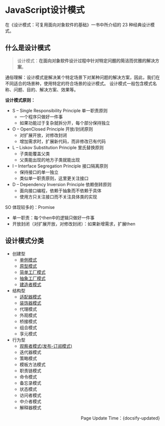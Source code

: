 #  JavaScript设计模式
在《设计模式：可复用面向对象软件的基础》一书中所介绍的 23 种经典设计模式。

## 什么是设计模式
> 设计模式：**在面向对象软件设计过程中针对特定问题的简洁而优雅的解决方案**。

通俗理解：设计模式是解决某个特定场景下对某种问题的解决方案，因此，我们在不同适合的场景种，使用特定的符合场景的设计模式。
设计模式一般包含模式名称、问题、目的、解决方案、效果等。

**设计模式原则：**
- S – Single Responsibility Principle 单一职责原则
   - 一个程序只做好一件事
   - 如果功能过于复杂就拆分开，每个部分保持独立
- O – OpenClosed Principle 开放/封闭原则
   - 对扩展开放，对修改封闭
   - 增加需求时，扩展新代码，而非修改已有代码
- L – Liskov Substitution Principle 里氏替换原则
   - 子类能覆盖父类
   - 父类能出现的地方子类就能出现
- I – Interface Segregation Principle 接口隔离原则
   - 保持接口的单一独立
   - 类似单一职责原则，这里更关注接口
- D – Dependency Inversion Principle 依赖倒转原则
   - 面向接口编程，依赖于抽象而不依赖于具体
   - 使用方只关注接口而不关注具体类的实现

SO 体现较多的：Promise
 - 单一职责：每个then中的逻辑只做好一件事
 - 开放封闭（对扩展开放，对修改封闭）：如果新增需求，扩展then

## 设计模式分类
- 创建型
    - [单例模式](javascript/js-mode/js-mode-singleton.md)
    - [原型模式](javascript/js-mode/js-mode-prototype.md)
    - [简单工厂模式](javascript/js-mode/js-mode-factory.md)
    - [抽象工厂模式](javascript/js-mode/js-mode-abstractFactory.md)
    - [建造者模式](javascript/js-mode/js-mode-builder.md)
- 结构型
    - [适配器模式](javascript/js-mode/js-mode-adapter.md)
    - [装饰器模式](javascript/js-mode/js-mode-decorator.md)
    - 代理模式
    - 外观模式
    - 桥接模式
    - 组合模式
    - 享元模式
- 行为型
    - [观察者模式(发布-订阅模式)](javascript/js-mode/js-mode-observer.md)
    - 迭代器模式
    - 策略模式
    - 模板方法模式
    - 职责链模式
    - 命令模式
    - 备忘录模式
    - 状态模式
    - 访问者模式
    - 中介者模式
    - 解释器模式
<p align="right">Page Update Time：{docsify-updated}</p>